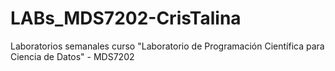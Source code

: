# LABs_MDS7202-CrisTalina
Laboratorios semanales curso "Laboratorio de Programación Científica para Ciencia de Datos" - MDS7202
